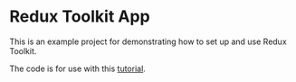 # Redux Toolkit App

This is an example project for demonstrating how to set up and use Redux Toolkit.

The code is for use with this [tutorial](reactmix.com/project/redux-toolkit).
